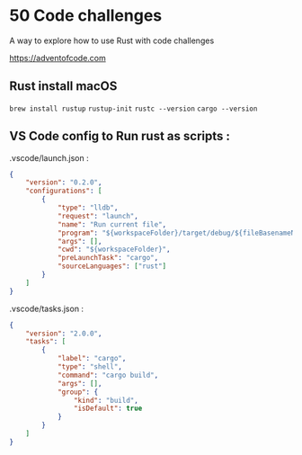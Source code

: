 # 50 Code challenges 

A way to explore how to use Rust with code challenges

https://adventofcode.com

## Rust install macOS

`brew install rustup`
`rustup-init`
`rustc --version`
`cargo --version`

## VS Code config to Run rust as scripts :

.vscode/launch.json : 

```json
{
    "version": "0.2.0",
    "configurations": [
        {
            "type": "lldb",
            "request": "launch",
            "name": "Run current file",
            "program": "${workspaceFolder}/target/debug/${fileBasenameNoExtension}",
            "args": [],
            "cwd": "${workspaceFolder}",
            "preLaunchTask": "cargo",
            "sourceLanguages": ["rust"]
        }
    ]
}
```

.vscode/tasks.json :
```json
{
	"version": "2.0.0",
	"tasks": [
		{
			"label": "cargo",
			"type": "shell",
			"command": "cargo build",
			"args": [],
			"group": {
				"kind": "build",
				"isDefault": true
			}
		}
	]
}


```
